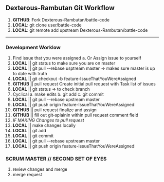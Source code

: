 ## Dexterous-Rambutan Git Workflow

1. **GITHUB**: Fork Dexterous-Rambutan/battle-code
1. **LOCAL**: git clone user/battle-code
1. **LOCAL**: git remote add upstream Dexterous-Rambutan/battle-code

<hr>

### Development Worklow
1. Find issue that you were assigned
  a. Or Assign issue to yourself
1. **LOCAL** || git status to make sure you are on master
1. **LOCAL** || git pull --rebase usptream master => makes sure master is up to date with truth
1. **LOCAL** || git checkout -b feature-IssueThatYouWereAssigned
1. **GITHUB** || pull request Create initial pull request with Task list of issues
1. **LOCAL** || git status => to check branch
1. Cyclical
  a. make edits
  b. git add
  c. git commit
1. **LOCAL** || git pull --rebase upstream master
1. **LOCAL** || git push origin feature-IssueThatYouWereAssigned
1. **GITHUB** || pull request finalize and assign
1. **GITHUB** || fill out git-splainin within pull request comment field
1. *IF MAKING Changes to pull request*
  1. **LOCAL** || make changes locally
  1. **LOCAL** || git add
  1. **LOCAL** || git commit
  1. **LOCAL** || git pull --rebase upstream master
  1. **LOCAL** || git push origin feature-IssueThatYouWereAssigned


### SCRUM MASTER // SECOND SET OF EYES
1. review changes and merge
1. merge request
